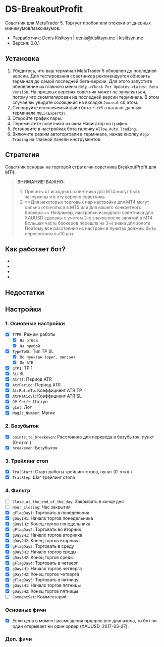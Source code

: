 # DS-BreakoutProfit
Советник для MetaTrader 5. Торгует пробои или отскоки от дневных минимумов/максимумов.

* Разработчик: Denis Kislitsyn | denis@kislitsyn.me | [kislitsyn.me](https://kislitsyn.me)
* Версия: 0.0.1

## Установка
1. Убедитесь, что ваш терминал MetaTrader 5 обновлен до последней версии. Для тестирования советников рекомендуется обновить терминал до самой последней бета-версии. Для этого запустите обновление из главного меню `Help->Check For Updates->Latest Beta Version`. На прошлых версиях советник может не запускаться, потому что скомпилирован на последней версии терминала. В этом случае вы увидите сообщения на вкладке `Journal` об этом.
2. Скопируйте исполняемый файл бота `*.ex5` в каталог данных терминала `MQL5\Experts\`.
3. Откройте график пары.
4. Переместите советника из окна Навигатор на график.
5. Установите в настройках бота галочку `Allow Auto Trading`.
6. Включите режим автоторговли в терминале, нажав кнопку `Algo Trading` на главной панели инструментов.

## Стратегия
Советник основан на торговой стратегии советника [BreakoutProfit](https://www.youtube.com/watch?v=N93miZ-gFiE) для MT4.

> **ВНИМАНИЕ! ВАЖНО:** 
> 1. Пресеты от исходного советника для MT4 могут быть загружены и в эту версию советника.
> 2. ==Для некоторых торговых пар настройки для MT4 могут сильно отличаться в MT5 или для вашего конкретного брокера.== Например, настройки исходного советника для XAUUSD сделаны с учетом 2-х знаков после запятой в MT4. Большая часть брокеров перешла на 3-и знака для золота. Поэтому все расстояния из настроек в пунктах должны быть пересчитаны в x10 раз.

## Как работает бот?

-
-
-
-

## Недостатки


## Настройки

### 1. Основные настройки
- [x] `TYPE`: Режим работы
    - [x] `На отбой` 
    - [x] `На пробой`
- [x] `TypeTpSL`: Тип TP SL
    - [x] `По пунктам (ориг. пипсам)` 
    - [x] `По ATR`
- [x] `gTP1`: TP 1
- [x] `SL`: SL
- [x] `AtrTf`: Период ATR
- [x] `AtrPeriod`: Период ATR
- [x] `AtrRatioTp`: Коэффициент ATR TP
- [x] `AtrRatioSl`: Коэффициент ATR SL
- [x] `OP_Shift`: Отступ
- [x] `gLot`: Лот
- [x] `Magic_Number`: Магик

### 2. Безубыток
- [x] `points_to_breakeven`: Расстояние для перевода в безубыток, пункт (0-откл.)
- [x] `breakeven`: Безубыток

### 3. Трейлинг стоп
- [x] `TralStart`: Старт работы трейлинг стопа, пункт (0-откл.)
- [x] `TralStep`: Шаг трейлинг стопа

### 4. Фильтр
- [ ] `Close_at_the_end_of_the_day`: Закрывать в конце дня
- [ ] `Hour_closing`: Час закрытия
- [x] `gFlagDay1`: Торговать в понедельник
- [x] `gDay1H1`: Начало торгов понедельника
- [x] `gDay1H2`: Конец торгов понедельника
- [x] `gFlagDay2`: Торговать во вторник
- [x] `gDay2H1`: Начало торгов вторника
- [x] `gDay2H2`: Конец торгов вторника
- [x] `gFlagDay3`: Торговать в среду
- [x] `gDay3H1`: Начало торгов среды
- [x] `gDay3H2`: Конец торгов среды
- [x] `gFlagDay4`: Торговать в четверг
- [x] `gDay4H1`: Начало торгов четверга
- [x] `gDay4H2`: Конец торгов четверга
- [x] `gFlagDay5`: Торговать в пятницу
- [x] `gDay5H1`: Начало торгов пятницы
- [x] `gDay5H2`: Конец торгов пятницы
- [ ] `CommentSet`: Комментарий

### Основные фичи
- [x] Если цена в момент размещения ордеров вне диапазона, то бот ни один открывает ни один ордер (XAUUSD, 2017-03-27).

### Доп. фичи
